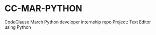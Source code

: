 # CC-MAR-PYTHON
CodeClause March Python developer internship repo
Project: Text Editor using Python
